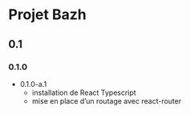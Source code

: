 # Projet Bazh


## 0.1

### 0.1.0

- 0.1.0-a.1
    - installation de React Typescript
    - mise en place d’un routage avec react-router